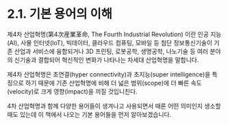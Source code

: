 # 2.1. 기본 용어의 이해

  
제4차 산업혁명\(第4次産業革命, The Fourth Industrial Revolution\) 이란 인공 지능\(AI\), 사물 인터넷\(IoT\), 빅데이터, 클라우드 컴퓨팅, 모바일 등 첨단 정보통신기술이 기존 산업과 서비스에 융합되거나 3D 프린팅, 로봇공학, 생명공학, 나노기술 등 여러 분야의 신기술과 결합되어 혁신적인 변화가 나타나는 차세대 산업혁명을 말합니다.

제4차 산업혁명은 초연결\(hyper connectivity\)과 초지능\(super intelligence\)을 특징으로 하기 때문에 기존 산업혁명에 비해 더 넓은 범위\(scope\)에 더 빠른 속도\(velocity\)로 크게 영향\(impact\)을 끼질 것입니친다.  

4차 산업혁명과 함께 다양한 용어들이 생겨나고 사용되면서 때론 어떤 의미인지 생소할 때도 있는데 이 책에서 나오는 기본 용어들을 먼저 알아보겠습니다.

